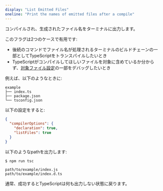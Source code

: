 ```yaml
---
display: "List Emitted Files"
oneline: "Print the names of emitted files after a compile"
---
```


コンパイルされ、生成されたファイル名をターミナルに出力します。

このフラグは2つのケースで有用です:

- 後続のコマンドでファイル名が処理されるターミナルのビルドチェーンの一部としてTypeScriptをトランスパイルしたいとき
- TypeScriptがコンパイルしてほしいファイルを対象に含めているか分からず、[対象ファイル設定](#Project_Files_0)の一部をデバッグしたいとき

例えば、以下のようなときに:

```
example
├── index.ts
├── package.json
└── tsconfig.json
```

以下の設定をすると:

```json
{
  "compilerOptions": {
    "declaration": true,
    "listFiles": true
  }
}
```

以下のようなpathを出力します:

```
$ npm run tsc

path/to/example/index.js
path/to/example/index.d.ts
```

通常、成功するとTypeScriptは何も出力しない状態に戻ります。
